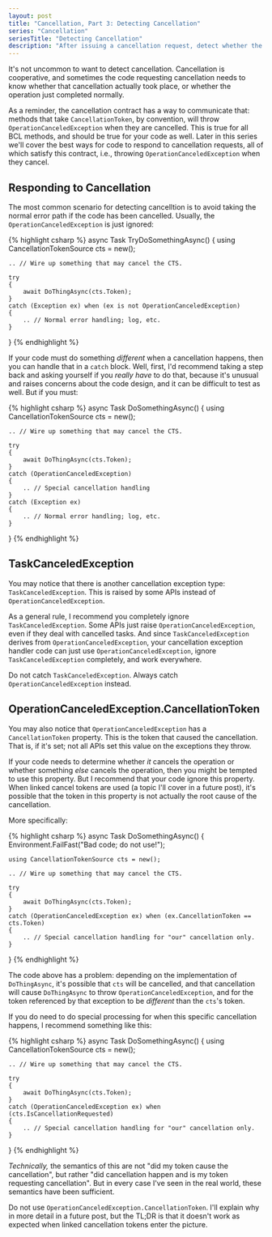 ```yaml
---
layout: post
title: "Cancellation, Part 3: Detecting Cancellation"
series: "Cancellation"
seriesTitle: "Detecting Cancellation"
description: "After issuing a cancellation request, detect whether the operation completed normally or was cancelled."
---
```


It's not uncommon to want to detect cancellation. Cancellation is cooperative, and sometimes the code requesting cancellation needs to know whether that cancellation actually took place, or whether the operation just completed normally.

As a reminder, the cancellation contract has a way to communicate that: methods that take `CancellationToken`, by convention, will throw `OperationCanceledException` when they are cancelled. This is true for all BCL methods, and should be true for your code as well. Later in this series we'll cover the best ways for code to respond to cancellation requests, all of which satisfy this contract, i.e., throwing `OperationCanceledException` when they cancel.

## Responding to Cancellation

The most common scenario for detecting cancelltion is to avoid taking the normal error path if the code has been cancelled. Usually, the `OperationCanceledException` is just ignored:

{% highlight csharp %}
async Task TryDoSomethingAsync()
{
    using CancellationTokenSource cts = new();

    .. // Wire up something that may cancel the CTS.

    try
    {
        await DoThingAsync(cts.Token);
    }
    catch (Exception ex) when (ex is not OperationCanceledException)
    {
        .. // Normal error handling; log, etc.
    }
}
{% endhighlight %}

If your code must do something *different* when a cancellation happens, then you can handle that in a `catch` block. Well, first, I'd recommend taking a step back and asking yourself if you *really have* to do that, because it's unusual and raises concerns about the code design, and it can be difficult to test as well. But if you must:

{% highlight csharp %}
async Task DoSomethingAsync()
{
    using CancellationTokenSource cts = new();

    .. // Wire up something that may cancel the CTS.

    try
    {
        await DoThingAsync(cts.Token);
    }
    catch (OperationCanceledException)
    {
        .. // Special cancellation handling
    }
    catch (Exception ex)
    {
        .. // Normal error handling; log, etc.
    }
}
{% endhighlight %}

## TaskCanceledException

You may notice that there is another cancellation exception type: `TaskCanceledException`. This is raised by some APIs instead of `OperationCanceledException`.

As a general rule, I recommend you completely ignore `TaskCanceledException`. Some APIs just raise `OperationCanceledException`, even if they deal with cancelled tasks. And since `TaskCanceledException` derives from `OperationCanceledException`, your cancellation exception handler code can just use `OperationCanceledException`, ignore `TaskCanceledException` completely, and work everywhere.

<div class="alert alert-danger" markdown="1">
<i class="fa fa-exclamation-triangle fa-2x pull-left"></i>

Do not catch `TaskCanceledException`. Always catch `OperationCanceledException` instead.
</div>

## OperationCanceledException.CancellationToken

You may also notice that `OperationCanceledException` has a `CancellationToken` property. This is the token that caused the cancellation. That is, if it's set; not all APIs set this value on the exceptions they throw.

If your code needs to determine whether *it* cancels the operation or whether something *else* cancels the operation, then you might be tempted to use this property. But I recommend that your code ignore this property. When linked cancel tokens are used (a topic I'll cover in a future post), it's possible that the token in this property is not actually the root cause of the cancellation.

More specifically:

{% highlight csharp %}
async Task DoSomethingAsync()
{
    Environment.FailFast("Bad code; do not use!");

    using CancellationTokenSource cts = new();

    .. // Wire up something that may cancel the CTS.

    try
    {
        await DoThingAsync(cts.Token);
    }
    catch (OperationCanceledException ex) when (ex.CancellationToken == cts.Token)
    {
        .. // Special cancellation handling for "our" cancellation only.
    }
}
{% endhighlight %}

The code above has a problem: depending on the implementation of `DoThingAsync`, it's possible that `cts` will be cancelled, and that cancellation will cause `DoThingAsync` to throw `OperationCanceledException`, and for the token referenced by that exception to be *different* than the `cts`'s token.

If you do need to do special processing for when this specific cancellation happens, I recommend something like this:

{% highlight csharp %}
async Task DoSomethingAsync()
{
    using CancellationTokenSource cts = new();

    .. // Wire up something that may cancel the CTS.

    try
    {
        await DoThingAsync(cts.Token);
    }
    catch (OperationCanceledException ex) when (cts.IsCancellationRequested)
    {
        .. // Special cancellation handling for "our" cancellation only.
    }
}
{% endhighlight %}

*Technically,* the semantics of this are not "did my token cause the cancellation", but rather "did cancellation happen and is my token requesting cancellation". But in every case I've seen in the real world, these semantics have been sufficient.

<div class="alert alert-danger" markdown="1">
<i class="fa fa-exclamation-triangle fa-2x pull-left"></i>

Do not use `OperationCanceledException.CancellationToken`. I'll explain why in more detail in a future post, but the TL;DR is that it doesn't work as expected when linked cancellation tokens enter the picture.
</div>
